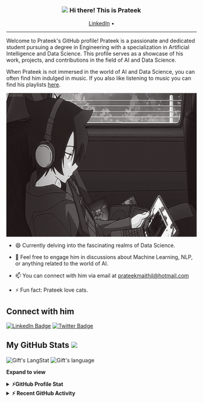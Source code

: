 <!-- Heading -->
<h3 align="center"><img src = "https://raw.githubusercontent.com/MartinHeinz/MartinHeinz/master/wave.gif" width = 30px> Hi there! This is Prateek </h3>

<p align="center">
  <a href="https://www.linkedin.com/in/prateek-maithil-9bb07b214/">LinkedIn</a> •
<!--   <a href="https://twitter.com/yaarprateek">X(formerly Twitter)</a> -->
</p>

 <!-- About section -->

---
Welcome to Prateek's GitHub profile! Prateek is a passionate and dedicated student pursuing a degree in Engineering with a specialization in Artificial Intelligence and Data Science. This profile serves as a showcase of his work, projects, and contributions in the field of AI and Data Science.

When Prateek is not immersed in the world of AI and Data Science, you can often find him indulged in music. If you also like listening to music you can find his playlists <a href="https://open.spotify.com/user/hb8t3me5yh4k4u54hrswov5xf?si=72f83d044b6e4998">here</a>.


<!-- code gif-->
<img align="center" alt="GIF" src="./code.gif" width="700" height="380" />

- 😄 Currently delving into the fascinating realms of Data Science.

- 💬 Feel free to engage him in discussions about Machine Learning, NLP, or anything related to the world of AI.

- 📫 You can connect with him via email at prateekmaithil@hotmail.com

- ⚡ Fun fact: Prateek love cats.

<!-- About section: END -->


<!-- Connect section -->

<h2>Connect with him </h3>
    <p>
        <a href="https://www.linkedin.com/in/prateek-maithil-9bb07b214/"><img src="https://img.shields.io/badge/-Prateek%20Maithil%20-blue?style=plastic&amp;labelColor=blue&amp;logo=LinkedIn&amp;link=[www.linkedin.com/in/prateek-maithil-9bb07b214](https://www.linkedin.com/in/prateek-maithil-9bb07b214/)" alt="LinkedIn Badge"></a> 
       <a href="https://twitter.com/yaarprateek
/"><img src="https://img.shields.io/badge/-prateekfr-informational?style=plastic&amp;labelColor=informational&amp;logo=Twitter&amp;link=https://twitter.com/yaarprateek" alt="Twitter Badge"></a>


 <!-- Connect section: END -->
 
  <!-- GitHub section -->

 ##  My GitHub Stats <img src = "https://i.pinimg.com/originals/65/c4/f4/65c4f452571be1261e9c623f7da488ac.gif" width = 35px> 
 
 <div>
   <img align="center" src="https://github-readme-streak-stats.herokuapp.com/?user=prateekfr" alt="Gift's LangStat" />
  <img align="center" src="https://github-readme-stats.vercel.app/api/top-langs?username=prateekfr&langs_count=10&show_icons=true&locale=en&layout=compact&theme=light" alt="Gift's language" height="192px"  width="500px"/>
</div>

**Expand to view**
<details>
  <summary><b>⚡GitHub Profile Stat</b></summary>
  <img src="https://github-readme-stats.anuraghazra1.vercel.app/api?username=prateekfr&show_icons=true" />
</details>
<details>
  <summary><b>⚡ Recent GitHub Activity</b></summary>
  <br/>
   <a href="https://github.com/prateekfr/"><img alt="Gift Activity Graph" src="https://activity-graph.herokuapp.com/graph?username=prateekfr&custom_title=Gift's%20Contribution%20Graph&theme=react-dark" /></a>
  <br/>
</details>

<!-- GitHub section: END -->




<!-- THE END -->


<!---
prateekfr/prateekfr is a ✨ special ✨ repository because its `README.md` (this file) appears on your GitHub profile.
You can click the Preview link to take a look at your changes.
- 👋 Hi, I’m @prateekfr
- 👀 I’m interested in ...
- 🌱 I’m currently learning ...
- 💞️ I’m looking to collaborate on ...
- 📫 How to reach me ...

--->
